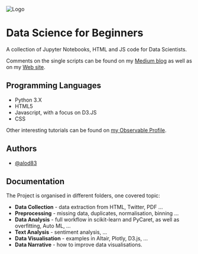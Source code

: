 
![Logo](https://alod83online.files.wordpress.com/2021/07/logo.jpg)

    
# Data Science for Beginners

A collection of Jupyter Notebooks, HTML and JS code for Data Scientists.

Comments on the single scripts can be found on my [Medium blog](https://alod83.medium.com/) as well as on my [Web site](https://alod83online.wordpress.com/).

## Programming Languages
* Python 3.X
* HTML5
* Javascript, with a focus on D3.JS
* CSS

Other interesting tutorials can be found on [my Observable Profile](https://observablehq.com/@alod83).
## Authors

- [@alod83](https://www.github.com/alod83)

  
## Documentation

The Project is organised in different folders, one covered topic:
* **Data Collection** - data extraction from HTML, Twitter, PDF ...
* **Preprocessing** - missing data, duplicates, normalisation, binning ...
* **Data Analysis** - full workflow in scikit-learn and PyCaret, as well as overfitting, Auto ML, ...
* **Text Analysis** - sentiment analysis, ...
* **Data Visualisation** - examples in Altair, Plotly, D3.js, ...
* **Data Narrative** - how to improve data visualisations.


  
  
